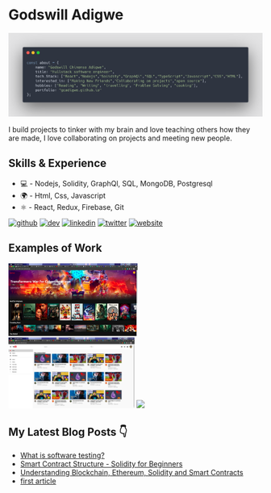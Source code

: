 # Godswill Adigwe

<img src="https://github.com/gcadigwe/gcadigwe/blob/main/carbon%20(2).png" >

I build projects to tinker with my brain and love teaching others how they are made, I love collaborating on projects and meeting new people.

## Skills & Experience
* 💻 - Nodejs, Solidity, GraphQl, SQL, MongoDB, Postgresql
* 🌍 - Html, Css, Javascript
* ⚛️ - React, Redux, Firebase, Git


[<img src='https://cdn.jsdelivr.net/npm/simple-icons@3.0.1/icons/github.svg' alt='github' height='40'>](https://www.github.com/gcadigwe)  [<img src='https://cdn.jsdelivr.net/npm/simple-icons@3.0.1/icons/hashnode.svg' alt='dev' height='40'>](adigwecodes.hashnode.dev)  [<img src='https://cdn.jsdelivr.net/npm/simple-icons@3.0.1/icons/linkedin.svg' alt='linkedin' height='40'>](https://www.linkedin.com/in/godswill-adigwe-858506209/)  [<img src='https://cdn.jsdelivr.net/npm/simple-icons@3.0.1/icons/twitter.svg' alt='twitter' height='40'>](https://twitter.com/adigwecodes)  [<img src='https://cdn.jsdelivr.net/npm/simple-icons@3.0.1/icons/icloud.svg' alt='website' height='40'>](gcadigwe.github.io)  

## Examples of Work
<img src="https://github.com/gcadigwe/gcadigwe/blob/main/Screenshot%20from%202021-05-01%2014-12-29.png" width="256px">   <img src="https://github.com/gcadigwe/gcadigwe/blob/main/Screenshot%20from%202021-05-01%2014-14-23.png" width="250px" > <img src="https://github.com/gcadigwe/gcadigwe/blob/main/2021-05-03_20-22-16.gif" width="250px">

## My Latest Blog Posts 👇
<!-- HASHNODE_BLOG:START -->
- [What is software testing?](https://adigwecodes.hashnode.dev/software-testing-and-benefits-cko1wlp0p04q3egs172pmcbtg)
- [Smart Contract Structure - Solidity for Beginners](https://adigwecodes.hashnode.dev/smart-contract-structure-solidity-for-beginners-cknry4s5e16qrlps14esr5759)
- [Understanding Blockchain, Ethereum, Solidity and Smart Contracts](https://adigwecodes.hashnode.dev/understanding-blockchain-ethereum-solidity-and-smart-contracts-cknapn77d02y6h2s1ew6add46)
- [first article](https://adigwecodes.hashnode.dev/first-article-ckm6somqq00umkhs13odi8ore)
<!-- HASHNODE_BLOG:END -->


